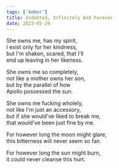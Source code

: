 ```yaml
---
tags: ['Amber']
title: Indebted, Infinitely And Forever
date: 2023-05-29
---
```


She owns me, has my spirit,  
I exist only for her kindness,  
but I'm shaken, scared, that I'll  
end up leaving in her likeness.

She owns me so completely,  
not like a mother owns her son,  
but by the parallel of how  
Apollo possessed the sun.

She owns me fucking wholely,  
not like I'm just an accessory,  
but if she would've liked to break me,  
that would've been just fine by me.

For however long the moon might glare,  
this bitterness will never seem so fair.

For however long the sun might burn,  
it could never cleanse this hurt.
